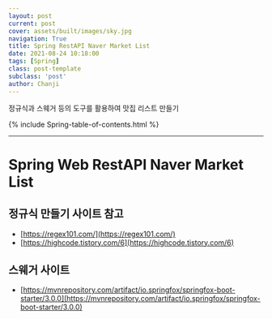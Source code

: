 ```yaml
---
layout: post
current: post
cover: assets/built/images/sky.jpg
navigation: True
title: Spring RestAPI Naver Market List 
date: 2021-08-24 10:18:00
tags: [Spring]
class: post-template
subclass: 'post'
author: Chanji
---
```


정규식과 스웨거 등의 도구를 활용하여 맛집 리스트 만들기

{% include Spring-table-of-contents.html %}
***

# Spring Web RestAPI Naver Market List 

## 정규식 만들기 사이트 참고
- [https://regex101.com/](https://regex101.com/)
- [https://highcode.tistory.com/6](https://highcode.tistory.com/6)

## 스웨거 사이트
- [https://mvnrepository.com/artifact/io.springfox/springfox-boot-starter/3.0.0](https://mvnrepository.com/artifact/io.springfox/springfox-boot-starter/3.0.0)




 


